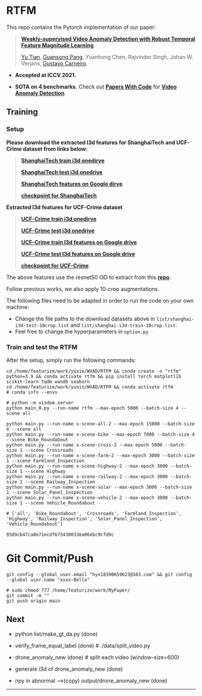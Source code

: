 # RTFM
This repo contains the Pytorch implementation of our paper:
> [**Weakly-supervised Video Anomaly Detection with Robust Temporal Feature Magnitude Learning**](https://arxiv.org/pdf/2101.10030.pdf)
>
> [Yu Tian](https://yutianyt.com/), [Guansong Pang](https://sites.google.com/site/gspangsite/home?authuser=0), Yuanhong Chen, Rajvinder Singh, Johan W. Verjans, [Gustavo Carneiro](https://cs.adelaide.edu.au/~carneiro/).

- **Accepted at ICCV 2021.**  

- **SOTA on 4 benchmarks.** Check out [**Papers With Code**](https://paperswithcode.com/paper/weakly-supervised-video-anomaly-detection) for [**Video Anomaly Detection**](https://paperswithcode.com/task/anomaly-detection-in-surveillance-videos). 


## Training

### Setup

**Please download the extracted I3d features for ShanghaiTech and UCF-Crime dataset from links below:**

> [**ShanghaiTech train i3d onedirve**](https://uao365-my.sharepoint.com/:f:/g/personal/a1697106_adelaide_edu_au/EiLi_oBQnAFCq3UG184p_akBLDBVdCqRNCzSDhbqpjFQXw?e=hBAexc)
> 
> [**ShanghaiTech test i3d onedrive**](https://uao365-my.sharepoint.com/:f:/g/personal/a1697106_adelaide_edu_au/EvUUrWqpWqVHrXBzxbzAdD8BlgH1SICKQbmdVu7K5nR9xA?e=oWTk8G)
> 
> [**ShanghaiTech features on Google dirve**](https://drive.google.com/file/d/1-w9xsx2FbwFf96A1y1GFcZ3odzdEBves/view?usp=sharing)
> 
> [**checkpoint for ShanghaiTech**](https://drive.google.com/file/d/1epISwbTZ_LXKfJzfYVIVwnxQ6q49lj5B/view?usp=sharing)

**Extracted I3d features for UCF-Crime dataset**

> [**UCF-Crime train i3d onedirve**](https://uao365-my.sharepoint.com/:f:/g/personal/a1697106_adelaide_edu_au/ErCr6bjDzzZPstgposv1ttYBjv_ZBsAbNTbwyl3yX8QCHA?e=BzNuJ2)
> 
> [**UCF-Crime test i3d onedrive**](https://uao365-my.sharepoint.com/:f:/g/personal/a1697106_adelaide_edu_au/EsmBEpklrShEjTFOWTd5FooBkJR3DPxp3cIZN-R8b2hhLA?e=hlcZFO)
> 
> [**UCF-Crime train I3d features on Google drive**](https://drive.google.com/file/d/16LumirTnWOOu8_Uh7fcC7RWpSBFobDUA/view?usp=sharing)
> 
> [**UCF-Crime test I3d features on Google drive**](https://drive.google.com/drive/folders/1QCBTDUMBXYU9PonPh1TWnRtpTKOX-fxr?usp=sharing)
> 
> [**checkpoint for UCF-Crime**](https://uao365-my.sharepoint.com/:u:/g/personal/a1697106_adelaide_edu_au/Ed0gS0RZ5hFMqVa8LxcO3sYBqFEmzMU5IsvvLWxioTatKw?e=qHEl5Z)

The above features use the resnet50 I3D to extract from this [**repo**](https://github.com/Tushar-N/pytorch-resnet3d).

Follow previous works, we also apply 10-crop augmentations. 

The following files need to be adapted in order to run the code on your own machine:
- Change the file paths to the download datasets above in `list/shanghai-i3d-test-10crop.list` and `list/shanghai-i3d-train-10crop.list`.
- Feel free to change the hyperparameters in `option.py`
### Train and test the RTFM
After the setup, simply run the following commands: 

```shell
cd /home/featurize/work/yuxin/WVAD/RTFM && conda create -n "rtfm" python=3.9 && conda activate rtfm && pip install torch matplotlib scikit-learn tqdm wandb seaborn
cd /home/featurize/work/yuxin/WVAD/RTFM && conda activate rtfm
# conda info --envs

# python -m visdom.server
python main_0.py --run-name rtfm --max-epoch 5000 --batch-size 4 --scene all

python main.py --run-name x-scene-all-2 --max-epoch 15000 --batch-size 4 --scene all
python main.py --run-name x-scene-bike --max-epoch 7000 --batch-size 4 --scene Bike_Roundabout
python main.py --run-name x-scene-cross-2 --max-epoch 5000 --batch-size 1 --scene Crossroads
python main.py --run-name x-scene-farm-2 --max-epoch 3000 --batch-size 1 --scene Farmland_Inspection
python main.py --run-name x-scene-highway-2 --max-epoch 3000 --batch-size 1 --scene Highway
python main.py --run-name x-scene-railway-2 --max-epoch 3000 --batch-size 1 --scene Railway_Inspection
python main.py --run-name x-scene-solar --max-epoch 3000 --batch-size 1 --scene Solar_Panel_Inspection
python main.py --run-name x-scene-vehicle-2 --max-epoch 3000 --batch-size 1 --scene Vehicle_Roundabout

# ['all', 'Bike_Roundabout', 'Crossroads', 'Farmland_Inspection', 'Highway', 'Railway_Inspection', 'Solar_Panel_Inspection', 'Vehicle_Roundabout']

93d9cb47ca8e71ecdf675438033ea06ebc9cfd9c
```
# Git Commit/Push
    git config --global user.email "hyx18390659623@163.com" && git config --global user.name "xxxx-Bella"

    # sudo chmod 777 /home/featurize/work/MyPaper/
    git commit -m ""
    git push origin main

## Next
* python list/make_gt_da.py (done)

* verify_frame_equal_label (done)  # ./data/split_video.py

* drone_anomaly_new (done)  # split each video (window-size=600)

* generate i3d of drone_anomaly_new (done)

* npy in abnormal -->(copy) output/drone_anomaly_new  (done)

---
